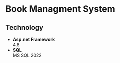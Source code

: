 # Book Managment System

## Technology

* **Asp.net Framework**  
  4.8
* **SQL**  
  MS SQL 2022

<br>
